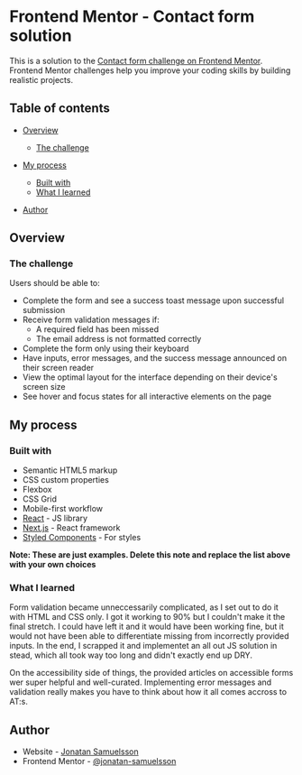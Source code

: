 # Frontend Mentor - Contact form solution

This is a solution to the [Contact form challenge on Frontend Mentor](https://www.frontendmentor.io/challenges/contact-form--G-hYlqKJj). Frontend Mentor challenges help you improve your coding skills by building realistic projects. 

## Table of contents

- [Overview](#overview)
  - [The challenge](#the-challenge)

- [My process](#my-process)
  - [Built with](#built-with)
  - [What I learned](#what-i-learned)

- [Author](#author)




## Overview

### The challenge

Users should be able to:

- Complete the form and see a success toast message upon successful submission
- Receive form validation messages if:
  - A required field has been missed
  - The email address is not formatted correctly
- Complete the form only using their keyboard
- Have inputs, error messages, and the success message announced on their screen reader
- View the optimal layout for the interface depending on their device's screen size
- See hover and focus states for all interactive elements on the page



## My process

### Built with

- Semantic HTML5 markup
- CSS custom properties
- Flexbox
- CSS Grid
- Mobile-first workflow
- [React](https://reactjs.org/) - JS library
- [Next.js](https://nextjs.org/) - React framework
- [Styled Components](https://styled-components.com/) - For styles

**Note: These are just examples. Delete this note and replace the list above with your own choices**

### What I learned

Form validation became unneccessarily complicated, as I set out to do it with HTML and CSS only. I got it working to 90% but I couldn't make it the final stretch. I could have left it and it would have been working fine, but it would not have been able to differentiate missing from incorrectly provided inputs. In the end, I scrapped it and implementet an all out JS solution in stead, which all took way too long and didn't exactly end up DRY. 

On the accessibility side of things, the provided articles on accessible forms wer super helpful and well-curated. Implementing error messages and validation really makes you have to think  about how it all comes accross to AT:s. 




## Author

- Website - [Jonatan Samuelsson](https://jontesamuelsson.se)
- Frontend Mentor - [@jonatan-samuelsson](https://www.frontendmentor.io/profile/jonatan-samuelsson)


